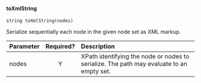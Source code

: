 #### toXmlString
    string toXmlString(nodes)

Serialize sequentially each node in the given node set as XML markup.

| Parameter | Required? | Description |
| :- | :-: | :- |
| nodes | Y | XPath identifying the node or nodes to serialize. The path may evaluate to an empty set. |
